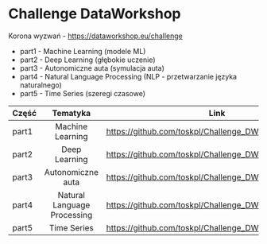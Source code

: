 # Challenge DataWorkshop
Korona wyzwań - https://dataworkshop.eu/challenge

- part1 - Machine Learning (modele ML)
- part2 - Deep Learning (głębokie uczenie)
- part3 - Autonomiczne auta (symulacja auta)
- part4 - Natural Language Processing (NLP - przetwarzanie języka naturalnego)
- part5 - Time Series (szeregi czasowe)


|Część | Tematyka | Link |
| ------------- |:-------------:|:-------------:|
part1 |Machine Learning| https://github.com/toskpl/Challenge_DW/tree/master/part1
part2 | Deep Learning | https://github.com/toskpl/Challenge_DW/tree/master/part2
part3 | Autonomiczne auta | https://github.com/toskpl/Challenge_DW/tree/master/part3
part4 | Natural Language Processing | https://github.com/toskpl/Challenge_DW/tree/master/part4
part5 | Time Series | https://github.com/toskpl/Challenge_DW/tree/master/part5
